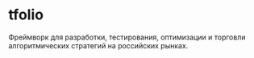 # tfolio
Фреймворк для разработки, тестирования, оптимизации и торговли алгоритмических стратегий на российских рынках.
